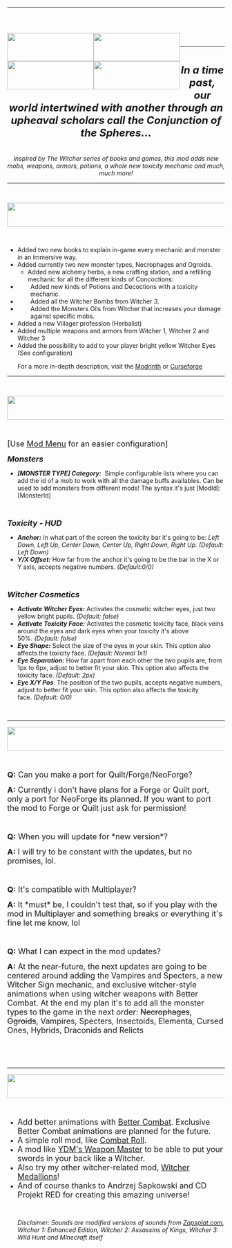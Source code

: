 <p><img style="display: block; margin-left: auto; margin-right: auto;" src="https://i.imgur.com/meZeQkW.png" alt="" /></p>
<p>&nbsp;</p>
<hr />
<p><img style="display: block; margin-left: auto; margin-right: auto;" src="https://i.imgur.com/NxZyu1r.png" alt="" /></p>
<p>&nbsp;</p>
<p><a href="https://modrinth.com/mod/fabric-api" target="_blank" rel="nofollow noopener noreferrer"><img style="float: left;" src="https://i.imgur.com/8qdcVmI.png" alt="" width="200" height="65" /></a><a href="https://modrinth.com/mod/geckolib" target="_blank" rel="nofollow noopener noreferrer"><img style="float: left;" src="https://i.imgur.com/6yT6EK1.png" alt="" width="200" height="65" /></a><a href="https://modrinth.com/mod/owo-lib" target="_blank" rel="nofollow noopener noreferrer"><img style="float: left;" src="https://i.imgur.com/8gYdkfL.png" alt="" width="200" height="65" /></a><a href="https://modrinth.com/mod/lavender" target="_blank" rel="nofollow noopener noreferrer"><img style="float: left;" src="https://i.imgur.com/HUxLovE.png" alt="" width="200" height="65" /></a></p>
<p>&nbsp;</p>
<hr />
<h1 style="text-align: center;"><span style="font-size: 24px;"><strong><em>In a time past, our world intertwined with another through an upheaval scholars call the Conjunction of the Spheres&hellip;</em></strong></span></h1>
<p style="text-align: center;"><br /><span style="font-size: 14px;"><em>Inspired by The Witcher series of books and games, this mod adds new mobs, weapons, armors, potions, a whole new toxicity mechanic and much, much more!</em></span></p>
<hr />
<p>&nbsp;</p>
<p><img style="display: block; margin-left: auto; margin-right: auto;" src="https://i.imgur.com/dAK5CaK.png" alt="" width="850" height="55" /></p>
<p>&nbsp;</p>
<ul>
<li><span style="font-size: 14px;">Added two new books to explain in-game every mechanic and monster in an immersive way.</span></li>
<li><span style="font-size: 14px;">Added currently two new monster types, Necrophages and Ogroids.</span>
<ul>
<li><span style="font-size: 14px;">Added new alchemy herbs, a new crafting station, and a refilling mechanic for all the different kinds of Concoctions:</span></li>
</ul>
</li>
<li style="padding-left: 30px;"><span style="font-size: 14px;">Added new kinds of Potions and Decoctions with a toxicity mechanic.</span></li>
<li style="padding-left: 30px;"><span style="font-size: 14px;">Added all the Witcher Bombs from Witcher 3.</span></li>
<li style="padding-left: 30px;"><span style="font-size: 14px;">Added the Monsters Oils from Witcher that increases your damage against specific mobs.</span></li>
<li><span style="font-size: 14px;">Added a new Villager profession (Herbalist)</span></li>
<li><span style="font-size: 14px;">Added multiple weapons and armors from Witcher 1, Witcher 2 and Witcher 3</span></li>
<li><span style="font-size: 14px;">Added the possibility to add to your player bright yellow Witcher Eyes (See configuration)&nbsp;</span></li>
<p></p>
<span>For a more in-depth description, visit the <a href="https://modrinth.com/mod/the-conjunction-of-the-spheres" rel="nofollow">Modrinth</a> or <a href="https://www.curseforge.com/minecraft/mc-mods/the-conjunction-of-the-spheres" rel="nofollow">Curseforge</a></span>

</ul>
</div>
<hr />
<p>&nbsp;</p>
<p><img style="display: block; margin-left: auto; margin-right: auto;" src="https://i.imgur.com/81iUNJ1.png" alt="" width="850" height="55" /></p>
<p>&nbsp;&nbsp;</p>
<p><span style="font-size: 18px;">[Use <a href="https://modrinth.com/mod/modmenu" rel="nofollow">Mod Menu</a> for an easier configuration]&nbsp;</span></p>
<p><span style="font-size: 18px;"><strong><em>Monsters</em></strong></span></p>
<div class="spoiler">
<ul>
<li><span style="font-size: 14px;"><em><strong>[MONSTER TYPE] Category:</strong></em>&nbsp; Simple configurable lists where you can add the id of a mob to work with all the damage buffs availables. Can be used to add monsters from different mods! The syntax it's just [ModId]:[MonsterId]</span></li>
</ul>
</div>
<p>&nbsp;</p>
<p><span style="font-size: 14px;"><em><strong><span style="font-size: 18px;">Toxicity - HUD</span></strong></em></span></p>
<div class="spoiler">
<ul>
<li><span style="font-size: 14px;"><em><strong>Anchor:</strong></em> In what part of the screen the toxicity bar it's going to be: <em>Left Down, Left Up, Center Down, Center Up, Right Down, Right Up. (Default: Left Down)</em></span></li>
<li><span style="font-size: 14px;"><em><strong>Y/X Offset:</strong>&nbsp;</em>How far from the anchor it's going to be the bar in the X or Y axis, accepts negative numbers. <em>(Default:0/0)</em></span></li>
</ul>
</div>
<p>&nbsp;</p>
<p><span style="font-size: 18px;"><strong><em>Witcher Cosmetics</em></strong></span></p>
<div class="spoiler">
<ul>
<li><span style="font-size: 14px;"><em><strong>Activate Witcher Eyes</strong><strong>:</strong></em> Activates the cosmetic witcher eyes, just two yellow bright pupils. <em>(Default: false)</em></span></li>
<li><span style="font-size: 14px;"><em><strong>Activate Toxicity Face:</strong></em> Activates the cosmetic toxicity face, black veins around the eyes and dark eyes when your toxicity it's above 50%.&nbsp;<em>(Default: false)</em></span></li>
<li><span style="font-size: 14px;"><em><strong>Eye Shape:</strong></em> Select the size of the eyes in your skin. This option also affects the toxicity face.&nbsp;<em>(Default: Normal 1x1)</em></span></li>
<li><span style="font-size: 14px;"><em><strong>Eye Separation:</strong></em> How far apart from each other the two pupils are, from 1px to 6px, adjust to better fit your skin.&nbsp;This option also affects the toxicity face.&nbsp;<em>(Default: 2px)</em></span></li>
<li><span style="font-size: 14px;"><strong><em>Eye X/Y Pos</em></strong>: The position of the two pupils, accepts negative numbers, adjust to better fit your skin. This option also affects the toxicity face.&nbsp;<em>(Default: 0/0)</em></span></li>
</ul>
</div>
<p>&nbsp;</p>
<hr />
<p><img style="display: block; margin-left: auto; margin-right: auto;" src="https://i.imgur.com/EGNAYpx.png" alt="" width="850" height="55" /></p>
<p>&nbsp;</p>
<p><span style="font-size: 18px;"><strong>Q:</strong> Can you make a port for Quilt/Forge/NeoForge?&nbsp;</span></p>
<p><span style="font-size: 18px;"><strong>A:</strong> Currently i don't have plans for a Forge or Quilt port, only a port for NeoForge its planned. If you want to port the mod to Forge or Quilt just ask for permission!</span></p>
<p>&nbsp;</p>
<p><span style="font-size: 18px;"><strong>Q:</strong> When you will update for *new version*?</span></p>
<p><span style="font-size: 18px;"><strong>A:</strong> I will try to be constant with the updates, but no promises, lol.</span></p>
<p>&nbsp;</p>
<p><span style="font-size: 18px;"><strong>Q:</strong> It's compatible with Multiplayer?</span></p>
<p><span style="font-size: 18px;"><strong>A:</strong> It *must* be, I couldn't test that, so if you play with the mod in Multiplayer and something breaks or everything it's fine let me know, lol</span></p>
<p>&nbsp;</p>
<p><span style="font-size: 18px;"><strong>Q:</strong> What I can expect in the mod updates?</span></p>
<p><span style="font-size: 18px;"><strong>A:</strong> At the near-future, the next updates are going to be centered around adding the Vampires and Specters, a new Witcher Sign mechanic, and exclusive witcher-style animations when using witcher weapons with Better Combat. At the end my plan it's to add all the monster types to the game in the next order: <del>Necrophages</del>, <del>Ogroids</del>, Vampires, Specters, Insectoids, Elementa, Cursed Ones, Hybrids, Draconids and Relicts</span></p>
<p>&nbsp;</p>
<p>&nbsp;</p>
<hr />
<p><img style="display: block; margin-left: auto; margin-right: auto;" src="https://i.imgur.com/BgAWeRm.png" alt="" width="850" height="55" /></p>
<p>&nbsp;</p>
<ul>
<li><span style="font-size: 18px;">Add better animations with <a href="https://modrinth.com/mod/better-combat" rel="nofollow">Better Combat</a>. Exclusive Better Combat animations are planned for the future.</span></li>
<li><span style="font-size: 18px;">A simple roll mod, like&nbsp;<a href="https://modrinth.com/mod/combat-roll" rel="nofollow">Combat Roll</a>.</span></li>
<li><span style="font-size: 18px;">A mod like&nbsp;<a href="https://modrinth.com/mod/weaponmaster" rel="nofollow">YDM's Weapon Master</a> to be able to put your swords in your back like a Witcher.</span></li>
<li><span style="font-size: 18px;">Also try my other witcher-related mod, <a href="https://modrinth.com/mod/witcher-medallions" rel="nofollow">Witcher Medallions</a>!</span></li>
<li><span style="font-size: 18px;">And of course thanks to Andrzej Sapkowski and CD Projekt RED for creating this amazing universe!</span>
<div>
<p>&nbsp;</p>
</div>
<em>Disclaimer: Sounds are modified versions of sounds from <a href="https://www.zapsplat.com/" rel="nofollow">Zapsplat.com</a>, Witcher 1: Enhanced Edition, Witcher 2: Assassins of Kings, Witcher 3: Wild Hunt and Minecraft itself</em></li>
</ul>
